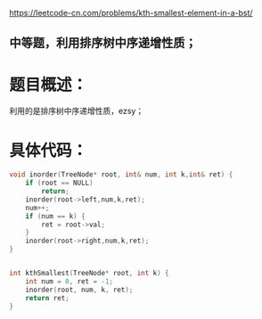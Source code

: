 <https://leetcode-cn.com/problems/kth-smallest-element-in-a-bst/>

## 中等题，利用排序树中序递增性质；

# 题目概述：

利用的是排序树中序递增性质，ezsy；


# 具体代码：
```C++
void inorder(TreeNode* root, int& num, int k,int& ret) {
	if (root == NULL)
		return;
	inorder(root->left,num,k,ret);
	num++;
	if (num == k) {
		ret = root->val;
	}
	inorder(root->right,num,k,ret);
}


int kthSmallest(TreeNode* root, int k) {
	int num = 0, ret = -1;
	inorder(root, num, k, ret);
	return ret;
}

```
